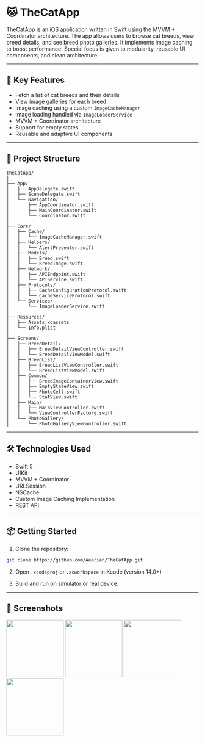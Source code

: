 # 🐱 TheCatApp

TheCatApp is an iOS application written in Swift using the MVVM + Coordinator architecture. The app
allows users to browse cat breeds, view breed details, and see breed photo galleries. It implements
image caching to boost performance. Special focus is given to modularity, reusable UI components,
and clean architecture.

---

## 🚀 Key Features

- Fetch a list of cat breeds and their details
- View image galleries for each breed
- Image caching using a custom `ImageCacheManager`
- Image loading handled via `ImageLoaderService`
- MVVM + Coordinator architecture
- Support for empty states
- Reusable and adaptive UI components

---

## 📁 Project Structure

```
TheCatApp/
│
├── App/
│   ├── AppDelegate.swift
│   ├── SceneDelegate.swift
│   └── Navigation/
│       ├── AppCoordinator.swift
│       ├── MainCoordinator.swift
│       └── Coordinator.swift
│
├── Core/
│   ├── Cache/
│   │   └── ImageCacheManager.swift
│   ├── Helpers/
│   │   └── AlertPresenter.swift
│   ├── Models/
│   │   ├── Breed.swift
│   │   └── BreedImage.swift
│   ├── Network/
│   │   ├── APIEndpoint.swift
│   │   └── APIService.swift
│   ├── Protocols/
│   │   ├── CacheConfigurationProtocol.swift
│   │   └── CacheServiceProtocol.swift
│   └── Services/
│       └── ImageLoaderService.swift
│
├── Resources/
│   ├── Assets.xcassets
│   └── Info.plist
│
├── Screens/
│   ├── BreedDetail/
│   │   ├── BreedDetailViewController.swift
│   │   └── BreedDetailViewModel.swift
│   ├── BreedList/
│   │   ├── BreedListViewController.swift
│   │   └── BreedListViewModel.swift
│   ├── Common/
│   │   ├── BreedImageContainerView.swift
│   │   ├── EmptyStateView.swift
│   │   ├── PhotoCell.swift
│   │   └── StatView.swift
│   ├── Main/
│   │   ├── MainViewController.swift
│   │   └── ViewControllerFactory.swift
│   └── PhotoGallery/
│       └── PhotoGalleryViewController.swift
```

---

## 🛠 Technologies Used

- Swift 5
- UIKit
- MVVM + Coordinator
- URLSession
- NSCache
- Custom Image Caching Implementation
- REST API

---

## 📦 Getting Started

1. Clone the repository:

```bash
git clone https://github.com/Aeerien/TheCatApp.git
```

2. Open `.xcodeproj` or `.xcworkspace` in Xcode (version 14.0+)

3. Build and run on simulator or real device.

---

## 📸 Screenshots

<img src="https://github.com/user-attachments/assets/22173fd5-23ea-4993-b29c-3281ca048647" width="150"/>
<img src="https://github.com/user-attachments/assets/12f82285-02b4-44ca-80c0-fb9864fdb66e" width="150"/>
<img src="https://github.com/user-attachments/assets/8cbd8ffc-7982-44e6-865f-2ed7fbd69fc5" width="150"/>
<img src="https://github.com/user-attachments/assets/e4ec5383-e225-4d7c-950d-cdbf5843a3f5" width="150"/>
